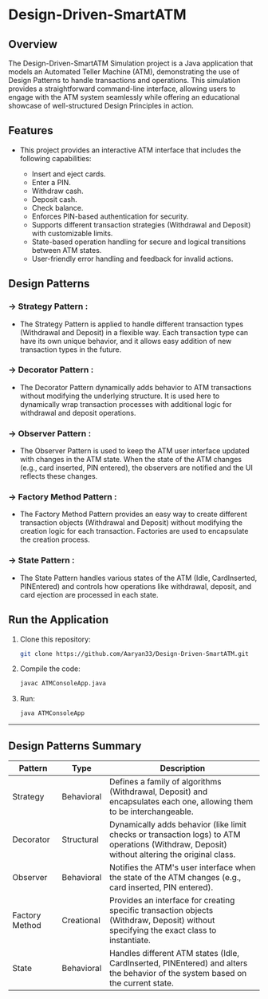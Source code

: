 # Design-Driven-SmartATM

## Overview

The Design-Driven-SmartATM Simulation project is a Java application that models an Automated Teller Machine (ATM), demonstrating the use of Design Patterns to handle transactions and operations. This simulation provides a straightforward command-line interface, allowing users to engage with the ATM system seamlessly while offering an educational showcase of well-structured Design Principles in action.



## Features

  - This project provides an interactive ATM interface that includes the following capabilities:
    
      - Insert and eject cards.
      - Enter a PIN.
      - Withdraw cash.
      - Deposit cash.
      - Check balance.
      - Enforces PIN-based authentication for security.
      - Supports different transaction strategies (Withdrawal and Deposit) with customizable limits.
      - State-based operation handling for secure and logical transitions between ATM states.
      - User-friendly error handling and feedback for invalid actions.


   
## Design Patterns

### -> Strategy Pattern :

- The Strategy Pattern is applied to handle different transaction types (Withdrawal and Deposit) in a flexible way. Each transaction type can have its own unique behavior, and it allows easy addition of new transaction types in the future.


### -> Decorator Pattern :

- The Decorator Pattern dynamically adds behavior to ATM transactions without modifying the underlying structure. It is used here to dynamically wrap transaction processes with additional logic for withdrawal and deposit operations.


### -> Observer Pattern :

- The Observer Pattern is used to keep the ATM user interface updated with changes in the ATM state. When the state of the ATM changes (e.g., card inserted, PIN entered), the observers are notified and the UI reflects these changes.

    
### -> Factory Method Pattern :

- The Factory Method Pattern provides an easy way to create different transaction objects (Withdrawal and Deposit) without modifying the creation logic for each transaction. Factories are used to encapsulate the creation process.

 
### -> State Pattern :
    
- The State Pattern handles various states of the ATM (Idle, CardInserted, PINEntered) and controls how operations like withdrawal, deposit, and card ejection are processed in each state.



## Run the Application

1. Clone this repository:
   ```bash
   git clone https://github.com/Aaryan33/Design-Driven-SmartATM.git
   ```

2. Compile the code:
   ```bash
   javac ATMConsoleApp.java
   ```

3. Run:
   ```bash
   java ATMConsoleApp
   ```

---

## Design Patterns Summary


| **Pattern**   | **Type**       | **Description**                                                                                                                                                   |
|---------------|----------------|-------------------------------------------------------------------------------------------------------------------------------------------------------------------|
| Strategy       | Behavioral      | Defines a family of algorithms (Withdrawal, Deposit) and encapsulates each one, allowing them to be interchangeable.                             |
| Decorator      | Structural      | Dynamically adds behavior (like limit checks or transaction logs) to ATM operations (Withdraw, Deposit) without altering the original class.                                                |
| Observer | Behavioral      | Notifies the ATM's user interface when the state of the ATM changes (e.g., card inserted, PIN entered).                                           |
| Factory Method       | Creational      | Provides an interface for creating specific transaction objects (Withdraw, Deposit) without specifying the exact class to instantiate.                                       |
| State     | Behavioral      | Handles different ATM states (Idle, CardInserted, PINEntered) and alters the behavior of the system based on the current state.                                           |
